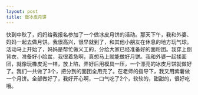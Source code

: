 ```yaml
---
layout: post
title: 做冰皮月饼
---
```


快到中秋了，妈妈给我报名参加了一个做冰皮月饼的活动。那天下午，我和外婆、妈妈一起去做月饼。我很高兴，很早就到了，和其他小朋友在休息的地方玩气球。活动马上开始了，妈妈是帮忙做义工的，分给大家已经准备好的面粉团。我穿上倒背衣，准备好小脸盆，我很着急啊，真想马上就能做好月饼。我和外婆一起揉面团，就像玩橡皮泥一样，放上陷，弄好后用模具一压，一个漂亮的冰皮月饼就做好了。我们一共做了3个，把分到的面团全用完了。在老师的指导下，我又用紫薯做一个月饼。全部做好了，我好开心啊，一口气吃了2个，软软的，甜甜的，很好吃哦。
